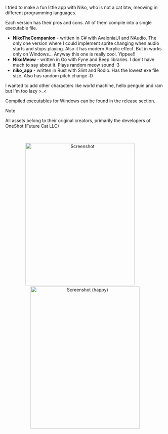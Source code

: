 I tried to make a fun little app with Niko, who is not a cat btw, meowing in different programming languages.

Each version has their pros and cons. All of them compile into a single executable file.
- **NikoTheCompanion** - written in C# with AvaloniaUI and NAudio. The only one version where I could implement sprite changing when audio starts and stops playing. Also it has modern Acrylic effect. But in works only on Windows... Anyway this one is really cool. Yippee!!
- **NikoMeow** - written in Go with Fyne and Beep libraries. I don't have much to say about it. Plays random meow sound :3
- **niko_app** - written in Rust with Slint and Rodio. Has the lowest exe file size. Also has random pitch change :D

I wanted to add other characters like world machine, hello penguin and ram but I'm too lazy >_<

Compiled executables for Windows can be found in the release section.

> [!NOTE]
> All assets belong to their original creators, primarily the developers of OneShot (Future Cat LLC)

<br>
<p align="center">
  <img width="344" height="448" alt="Screenshot" src="https://github.com/user-attachments/assets/0c1c7294-93a7-48d6-bbd9-09aa3da0b5fe" />&emsp;&nbsp;&emsp;
  <img width="344" height="448" alt="Screenshot (happy)" src="https://github.com/user-attachments/assets/415be405-fe3c-48f5-a636-35ee4dd1f41a" />
</p>
